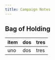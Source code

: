 ```yaml
---
title: Campaign Notes
---
```

## Bag of Holding
| item | dos | tres |
| --- | --- | ---- |
| uno | dos | tres | 
